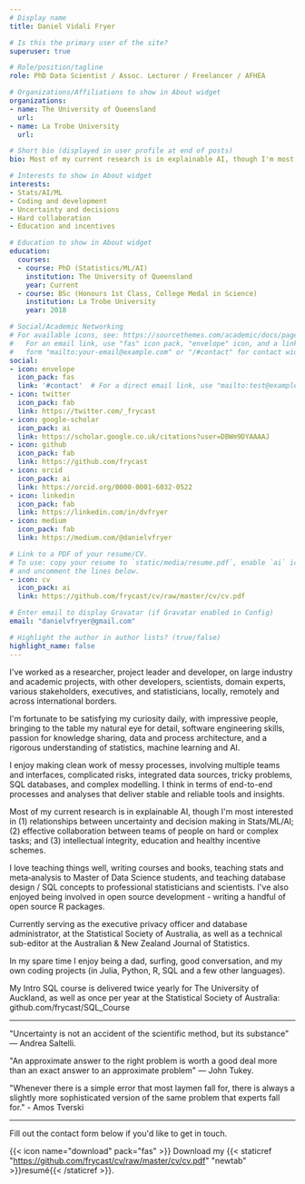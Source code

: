 ```yaml
---
# Display name
title: Daniel Vidali Fryer

# Is this the primary user of the site?
superuser: true

# Role/position/tagline
role: PhD Data Scientist / Assoc. Lecturer / Freelancer / AFHEA

# Organizations/Affiliations to show in About widget
organizations:
- name: The University of Queensland
  url:
- name: La Trobe University
  url:

# Short bio (displayed in user profile at end of posts)
bio: Most of my current research is in explainable AI, though I'm most interested in (1) relationships between uncertainty and decision making in Stats/ML/AI; (2) effective collaboration between teams of people on hard or complex tasks; and (3) intellectual integrity, education and healthy incentive schemes.

# Interests to show in About widget
interests:
- Stats/AI/ML
- Coding and development
- Uncertainty and decisions
- Hard collaboration
- Education and incentives

# Education to show in About widget
education:
  courses:
  - course: PhD (Statistics/ML/AI)
    institution: The University of Queensland
    year: Current
  - course: BSc (Honours 1st Class, College Medal in Science)
    institution: La Trobe University
    year: 2018

# Social/Academic Networking
# For available icons, see: https://sourcethemes.com/academic/docs/page-builder/#icons
#   For an email link, use "fas" icon pack, "envelope" icon, and a link in the
#   form "mailto:your-email@example.com" or "/#contact" for contact widget.
social:
- icon: envelope
  icon_pack: fas
  link: '#contact'  # For a direct email link, use "mailto:test@example.org".
- icon: twitter
  icon_pack: fab
  link: https://twitter.com/_frycast
- icon: google-scholar
  icon_pack: ai
  link: https://scholar.google.co.uk/citations?user=DBWm9DYAAAAJ
- icon: github
  icon_pack: fab
  link: https://github.com/frycast
- icon: orcid
  icon_pack: ai
  link: https://orcid.org/0000-0001-6032-0522
- icon: linkedin
  icon_pack: fab
  link: https://linkedin.com/in/dvfryer
- icon: medium
  icon_pack: fab
  link: https://medium.com/@danielvfryer

# Link to a PDF of your resume/CV.
# To use: copy your resume to `static/media/resume.pdf`, enable `ai` icons in `params.toml`, 
# and uncomment the lines below.
- icon: cv
  icon_pack: ai
  link: https://github.com/frycast/cv/raw/master/cv/cv.pdf

# Enter email to display Gravatar (if Gravatar enabled in Config)
email: "danielvfryer@gmail.com"

# Highlight the author in author lists? (true/false)
highlight_name: false
---
```


I've worked as a researcher, project leader and developer, on large industry and academic projects, with other developers, scientists, domain experts, various stakeholders, executives, and statisticians, locally, remotely and across international borders.

I'm fortunate to be satisfying my curiosity daily, with impressive people, bringing to the table my natural eye for detail, software engineering skills, passion for knowledge sharing, data and process architecture, and a rigorous understanding of statistics, machine learning and AI.

I enjoy making clean work of messy processes, involving multiple teams and interfaces, complicated risks, integrated data sources, tricky problems, SQL databases, and complex modelling. I think in terms of end-to-end processes and analyses that deliver stable and reliable tools and insights.

Most of my current research is in explainable AI, though I'm most interested in (1) relationships between uncertainty and decision making in Stats/ML/AI; (2) effective collaboration between teams of people on hard or complex tasks; and (3) intellectual integrity, education and healthy incentive schemes.

I love teaching things well, writing courses and books, teaching stats and meta‑analysis to Master of Data Science students, and teaching database design / SQL concepts to professional statisticians and scientists. I've also enjoyed being involved in open source development - writing a handful of open source R packages.

Currently serving as the executive privacy officer and database administrator, at the Statistical Society of Australia, as well as a technical sub-editor at the Australian & New Zealand Journal of Statistics. 

In my spare time I enjoy being a dad, surfing, good conversation, and my own coding projects (in Julia, Python, R, SQL and a few other languages).

My Intro SQL course is delivered twice yearly for The University of Auckland, as well as once per year at the Statistical Society of Australia: github.com/frycast/SQL_Course

----------------------------------------------------------

"Uncertainty is not an accident of the scientific method, but its substance" — Andrea Saltelli.

"An approximate answer to the right problem is worth a good deal more than an exact answer to an approximate problem" — John Tukey.

"Whenever there is a simple error that most laymen fall for, there is always a slightly more sophisticated version of the same problem that experts fall for." - Amos Tverski

----------------------------------------------------------

Fill out the contact form below if you'd like to get in touch.

{{< icon name="download" pack="fas" >}} Download my {{< staticref "https://github.com/frycast/cv/raw/master/cv/cv.pdf" "newtab" >}}resumé{{< /staticref >}}.
